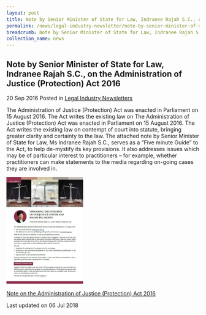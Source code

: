 ```yaml
---
layout: post
title: Note by Senior Minister of State for Law, Indranee Rajah S.C., on the Administration of Justice (Protection) Act 2016
permalink: /news/legal-industry-newsletter/note-by-senior-minister-of-state-for-law--indranee-rajah-s-c---o1/
breadcrumb: Note by Senior Minister of State for Law, Indranee Rajah S.C., on the Administration of Justice (Protection) Act 2016
collection_name: news
---
```


<style>
  .image {width: 200px;}
  .image img {max-width: 100%;}
</style>

Note by Senior Minister of State for Law, Indranee Rajah S.C., on the Administration of Justice (Protection) Act 2016
---

20 Sep 2016 Posted in [Legal Industry Newsletters](/news/legal-industry-newsletters/)

The Administration of Justice (Protection) Act was enacted in Parliament on 15 August 2016. The Act writes the existing law on The Administration of Justice (Protection) Act was enacted in Parliament on 15 August 2016. The Act writes the existing law on contempt of court into statute, bringing greater clarity and certainty to the law. The attached note by Senior Minister of State for Law, Ms Indranee Rajah S.C., serves as a “Five minute Guide” to the Act, to help de-mystify its key provisions. It also addresses issues which may be of particular interest to practitioners – for example, whether practitioners can make statements to the media regarding on-going cases they are involved in.

<div class="image">
  <a href="/files/NoteonAOJP.pdf/"><img src="/images/1530861609220.jpg/"></a>
</div>

<a href="/files/NoteonAOJP.pdf/">Note on the Administration of Justice (Protection) Act 2016</a>

<p class="right-side-updated">Last updated on 06 Jul 2018</p>
